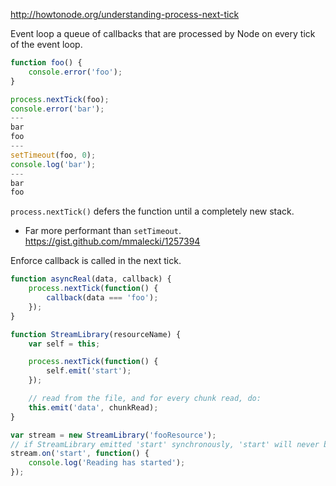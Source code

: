 http://howtonode.org/understanding-process-next-tick

Event loop a queue of callbacks that are processed by Node on every tick of the event loop.

```javascript
function foo() {
    console.error('foo');
}

process.nextTick(foo);
console.error('bar');
---
bar
foo
---
setTimeout(foo, 0);
console.log('bar');
---
bar
foo
```

`process.nextTick()` defers the function until a completely new stack. 
* Far more performant than `setTimeout`. https://gist.github.com/mmalecki/1257394


Enforce callback is called in the next tick.
```javascript
function asyncReal(data, callback) {
    process.nextTick(function() {
        callback(data === 'foo');       
    });
}
```

```javascript
function StreamLibrary(resourceName) {      
    var self = this;

    process.nextTick(function() {
        self.emit('start');
    });

    // read from the file, and for every chunk read, do:        
    this.emit('data', chunkRead);       
}

var stream = new StreamLibrary('fooResource');
// if StreamLibrary emitted 'start' synchronously, 'start' will never be heard.
stream.on('start', function() {
    console.log('Reading has started');
});
```
